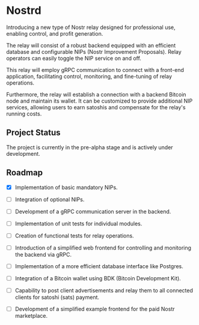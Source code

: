 # Nostrd

Introducing a new type of Nostr relay designed for professional use, enabling control, and profit generation.

The relay will consist of a robust backend equipped with an efficient database and configurable NIPs (Nostr Improvement Proposals). Relay operators can easily toggle the NIP service on and off.

This relay will employ gRPC communication to connect with a front-end application, facilitating control, monitoring, and fine-tuning of relay operations.

Furthermore, the relay will establish a connection with a backend Bitcoin node and maintain its wallet. It can be customized to provide additional NIP services, allowing users to earn satoshis and compensate for the relay's running costs.

## Project Status

The project is currently in the pre-alpha stage and is actively under development.

## Roadmap
- [x] Implementation of basic mandatory NIPs.
- [ ] Integration of optional NIPs.
- [ ] Development of a gRPC communication server in the backend.
- [ ] Implementation of unit tests for individual modules.
- [ ] Creation of functional tests for relay operations.
- [ ] Introduction of a simplified web frontend for controlling and monitoring the backend via gRPC.
- [ ] Implementation of a more efficient database interface like Postgres.
- [ ] Integration of a Bitcoin wallet using BDK (Bitcoin Development Kit).
- [ ] Capability to post client advertisements and relay them to all connected clients for satoshi (sats) payment.
- [ ] Development of a simplified example frontend for the paid Nostr marketplace.

